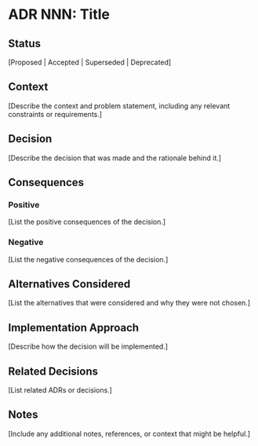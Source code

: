 # ADR NNN: Title

## Status

[Proposed | Accepted | Superseded | Deprecated]

## Context

[Describe the context and problem statement, including any relevant constraints or requirements.]

## Decision

[Describe the decision that was made and the rationale behind it.]

## Consequences

### Positive

[List the positive consequences of the decision.]

### Negative

[List the negative consequences of the decision.]

## Alternatives Considered

[List the alternatives that were considered and why they were not chosen.]

## Implementation Approach

[Describe how the decision will be implemented.]

## Related Decisions

[List related ADRs or decisions.]

## Notes

[Include any additional notes, references, or context that might be helpful.] 